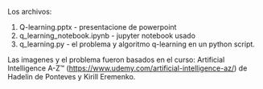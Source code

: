 Los archivos:
1. Q-learning.pptx - presentacione de powerpoint
2. q_learning_notebook.ipynb - jupyter notebook usado
3. q_learning.py - el problema y algoritmo q-learning en un python script.

Las imagenes y el problema fueron basados en el curso:
Artificial Intelligence A-Z™ (https://www.udemy.com/artificial-intelligence-az/) de Hadelin de Ponteves y Kirill Eremenko.
